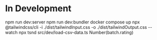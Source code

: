 # In Development

npm run dev:server
npm run dev:bundler
docker compose up
npx @tailwindcss/cli -i ./dist/tailwindInput.css -o ./dist/tailwindOutput.css --watch
npx tsnd src/dev/load-csv-data.ts
Number(batch.rating)
